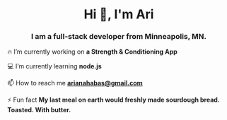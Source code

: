 <h1 align="center">Hi 👋, I'm Ari</h1>
<h3 align="center">I am a full-stack developer from Minneapolis, MN.</h3>

 🔥 I’m currently working on **a Strength & Conditioning App**

 💻 I’m currently learning **node.js**

 📫 How to reach me **arianahabas@gmail.com**

 ⚡ Fun fact **My last meal on earth would freshly made sourdough bread. Toasted. With butter.**
